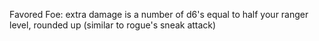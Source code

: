 Favored Foe: extra damage is a number of d6's equal to half your ranger level, rounded up (similar to rogue's sneak attack)